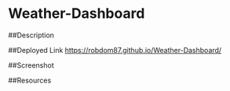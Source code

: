 # Weather-Dashboard

##Description

##Deployed Link
https://robdom87.github.io/Weather-Dashboard/

##Screenshot

##Resources